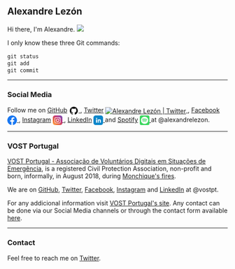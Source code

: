 ## Alexandre Lezón

Hi there, I'm Alexandre. <img src="https://media.giphy.com/media/hvRJCLFzcasrR4ia7z/giphy.gif" width="25px">

I only know these three Git commands:
```
git status
git add
git commit
```

---

### Social Media

Follow me on [GitHub](https://github.com/alexandrelezon) <a href="https://github.com/alexandrelezon">
  <img align="center" alt="Alexandre Lezón | GitHub" width="22px" src="https://raw.githubusercontent.com/alexandrelezon/logos/657f0bf59a040b23c97ea70cd71bde60b6ef874a/logos-1-original/github-original.svg" />
</a>, [Twitter](https://twitter.com/alexandrelezon) <a href="https://twitter.com/alexandrelezon">
  <img align="center" alt="Alexandre Lezón | Twitter" width="22px" src="https://raw.githubusercontent.com/peterthehan/peterthehan/master/assets/twitter.svg" />
</a>, [Facebook](https://facebook.com/alexandrelezon) <a href="https://facebook.com/alexandrelezon">
  <img align="center" alt="Alexandre Lezón | Facebook" width="22px" src="https://raw.githubusercontent.com/alexandrelezon/logos/faade45ee9e118ec103e98c937539a78dce5d9e6/logos-1-original/facebook-original.svg" />
</a>, [Instagram](https://instagram.com/alexandrelezon) <a href="https://instagram.com/alexandrelezon">
  <img align="center" alt="Alexandre Lezón | Instagram" width="22px" src="https://raw.githubusercontent.com/alexandrelezon/logos/657f0bf59a040b23c97ea70cd71bde60b6ef874a/logos-1-original/instagram-original.svg" />
</a>, [LinkedIn](https://linkedin.com/in/alexandrelezon) <a href="https://linkedin.com/in/alexandrelezon">
  <img align="center" alt="Alexandre Lezón | LinkedIn" width="22px" src="https://raw.githubusercontent.com/alexandrelezon/logos/d185711ee6d5a78f819d5ddb022daa1a36664825/logos-1-original/linkedin-original.svg" />
</a> and [Spotify](https://https://open.spotify.com/user/alexandrelezon) <a href="https://https://open.spotify.com/user/alexandrelezon">
  <img align="center" alt="Alexandre Lezón | Spotify" width="22px" src="https://raw.githubusercontent.com/alexandrelezon/logos/657f0bf59a040b23c97ea70cd71bde60b6ef874a/logos-1-original/spotify-original.svg" />
</a> at @alexandrelezon.
<br />

---

### VOST Portugal

[VOST Portugal - Associação de Voluntários Digitais em Situações de Emergência](https://vost.pt), is a registered Civil Protection Association, non-profit and born, informally, in August 2018, during [Monchique's fires](https://pt.wikipedia.org/wiki/Incêndio_de_Monchique_de_2018).

We are on [GitHub](https://github.com/vostpt), [Twitter](https://twitter.com/vostpt), [Facebook](https://facebook.com/vostpt), [Instagram](https://instagram.com/vostpt) and [LinkedIn](https://linkedin.com/company/vostpt) at @vostpt.

For any addicional information visit [VOST Portugal's site](https://vost.pt). Any contact can be done via our Social Media channels or through the contact form available [here](https://vost.pt/vost-portugal-contacto/).
<br />

---

### Contact

Feel free to reach me on [Twitter](https://twitter.com/alexandrelezon).
